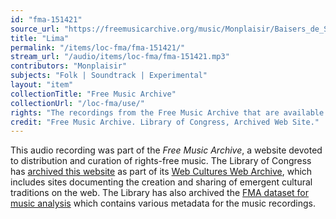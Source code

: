 ```yaml
---
id: "fma-151421"
source_url: "https://freemusicarchive.org/music/Monplaisir/Baisers_de_Sonora/Monplaisir__Cie_-_FAWM2017_-_02_Lima"
title: "Lima"
permalink: "/items/loc-fma/fma-151421/"
stream_url: "/audio/items/loc-fma/fma-151421.mp3"
contributors: "Monplaisir"
subjects: "Folk | Soundtrack | Experimental"
layout: "item"
collectionTitle: "Free Music Archive"
collectionUrl: "/loc-fma/use/"
rights: "The recordings from the Free Music Archive that are available on Citizen DJ have a CC0 1.0 Universal License (Public Domain Dedication) which means you can copy, modify, distribute and perform the work, even for commercial purposes, all without asking permission."
credit: "Free Music Archive. Library of Congress, Archived Web Site."
---
```


This audio recording was part of the _Free Music Archive_, a website devoted to distribution and curation of rights-free music. The Library of Congress has [archived this website](https://www.loc.gov/item/lcwaN0026492/) as part of its [Web Cultures Web Archive](https://www.loc.gov/collections/web-cultures-web-archive/about-this-collection/), which includes sites documenting the creation and sharing of emergent cultural traditions on the web. The Library has also archived the [FMA dataset for music analysis](https://catalog.loc.gov/vwebv/search?searchCode=LCCN&searchArg=2018655052&searchType=1&permalink=y) which contains various metadata for the music recordings.